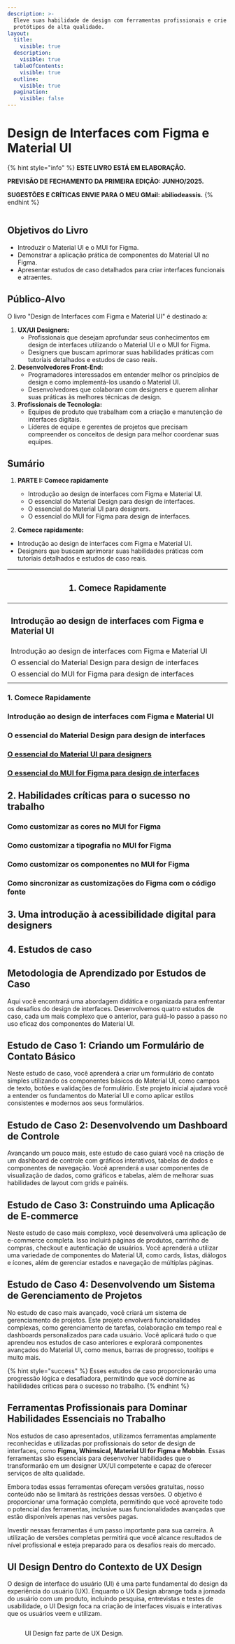 ```yaml
---
description: >-
  Eleve suas habilidade de design com ferramentas profissionais e crie
  protótipos de alta qualidade.
layout:
  title:
    visible: true
  description:
    visible: true
  tableOfContents:
    visible: true
  outline:
    visible: true
  pagination:
    visible: false
---
```


# Design de Interfaces com Figma e Material UI

{% hint style="info" %}
**ESTE LIVRO ESTÁ EM ELABORAÇÃO.**

**PREVISÃO DE FECHAMENTO DA PRIMEIRA EDIÇÃO: JUNHO/2025.**

**SUGESTÕES E CRÍTICAS ENVIE PARA O MEU GMail: abiliodeassis.**
{% endhint %}

<figure><img src=".gitbook/assets/cover-book.png" alt=""><figcaption></figcaption></figure>

## Objetivos do Livro

* Introduzir o Material UI e o MUI for Figma.
* Demonstrar a aplicação prática de componentes do Material UI no Figma.
* Apresentar estudos de caso detalhados para criar interfaces funcionais e atraentes.

## Público-Alvo

O livro "Design de Interfaces com Figma e Material UI" é destinado a:

1. **UX/UI Designers:**
   * Profissionais que desejam aprofundar seus conhecimentos em design de interfaces utilizando o Material UI e o MUI for Figma.
   * Designers que buscam aprimorar suas habilidades práticas com tutoriais detalhados e estudos de caso reais.
2. **Desenvolvedores Front-End:**
   * Programadores interessados em entender melhor os princípios de design e como implementá-los usando o Material UI.
   * Desenvolvedores que colaboram com designers e querem alinhar suas práticas às melhores técnicas de design.
3. **Profissionais de Tecnologia:**
   * Equipes de produto que trabalham com a criação e manutenção de interfaces digitais.
   * Líderes de equipe e gerentes de projetos que precisam compreender os conceitos de design para melhor coordenar suas equipes.

## Sumário
1. **PARTE I: Comece rapidamente**
   * Introdução ao design de interfaces com Figma e Material UI.
   * O essencial do Material Design para design de interfaces.
   * O essencial do Material UI para designers.
   * O essencial do MUI for Figma para design de interfaces.










1. **Comece rapidamente:**

* Introdução ao design de interfaces com Figma e Material UI.
* Designers que buscam aprimorar suas habilidades práticas com tutoriais detalhados e estudos de caso reais.

| <h3>1. Comece Rapidamente</h3>                                      |
| ------------------------------------------------------------------- |
| <h3>Introdução ao design de interfaces com Figma e Material UI</h3> |
| Introdução ao design de interfaces com Figma e Material UI          |
| O essencial do Material Design para design de interfaces            |
| O essencial do MUI for Figma para design de interfaces              |
|                                                                     |

### 1. Comece Rapidamente

### Introdução ao design de interfaces com Figma e Material UI

### O essencial do Material Design para design de interfaces

### [O essencial do Material UI para designers](comece-rapidamente/o-guia-essencial-sobre-material-ui.md)

### [O essencial do MUI for Figma para design de interfaces](comece-rapidamente/o-guia-essencial-sobre-material-ui-for-figma.md)

## 2. Habilidades críticas para o sucesso no trabalho

### Como customizar as cores no MUI for Figma

### Como customizar a tipografia no MUI for Figma

### Como customizar os componentes no MUI for Figma

### Como sincronizar as customizações do Figma com o código fonte

## 3. Uma introdução à acessibilidade digital para designers

## 4. Estudos de caso



## Metodologia de Aprendizado por Estudos de Caso

Aqui você encontrará uma abordagem didática e organizada para enfrentar os desafios do design de interfaces. Desenvolvemos quatro estudos de caso, cada um mais complexo que o anterior, para guiá-lo passo a passo no uso eficaz dos componentes do Material UI.

## Estudo de Caso 1: Criando um Formulário de Contato Básico

Neste estudo de caso, você aprenderá a criar um formulário de contato simples utilizando os componentes básicos do Material UI, como campos de texto, botões e validações de formulário. Este projeto inicial ajudará você a entender os fundamentos do Material UI e como aplicar estilos consistentes e modernos aos seus formulários.

## Estudo de Caso 2: Desenvolvendo um Dashboard de Controle

Avançando um pouco mais, este estudo de caso guiará você na criação de um dashboard de controle com gráficos interativos, tabelas de dados e componentes de navegação. Você aprenderá a usar componentes de visualização de dados, como gráficos e tabelas, além de melhorar suas habilidades de layout com grids e painéis.

## Estudo de Caso 3: Construindo uma Aplicação de E-commerce

Neste estudo de caso mais complexo, você desenvolverá uma aplicação de e-commerce completa. Isso incluirá páginas de produtos, carrinho de compras, checkout e autenticação de usuários. Você aprenderá a utilizar uma variedade de componentes do Material UI, como cards, listas, diálogos e ícones, além de gerenciar estados e navegação de múltiplas páginas.

## Estudo de Caso 4: Desenvolvendo um Sistema de Gerenciamento de Projetos

No estudo de caso mais avançado, você criará um sistema de gerenciamento de projetos. Este projeto envolverá funcionalidades complexas, como gerenciamento de tarefas, colaboração em tempo real e dashboards personalizados para cada usuário. Você aplicará tudo o que aprendeu nos estudos de caso anteriores e explorará componentes avançados do Material UI, como menus, barras de progresso, tooltips e muito mais.

{% hint style="success" %}
Esses estudos de caso proporcionarão uma progressão lógica e desafiadora, permitindo que você domine as habilidades críticas para o sucesso no trabalho.
{% endhint %}

## Ferramentas Profissionais para Dominar Habilidades Essenciais no Trabalho

Nos estudos de caso apresentados, utilizamos ferramentas amplamente reconhecidas e utilizadas por profissionais do setor de design de interfaces, como **Figma, Whimsical, Material UI for Figma e Mobbin**. Essas ferramentas são essenciais para desenvolver habilidades que o transformarão em um designer UX/UI competente e capaz de oferecer serviços de alta qualidade.

Embora todas essas ferramentas ofereçam versões gratuitas, nosso conteúdo não se limitará às restrições dessas versões. O objetivo é proporcionar uma formação completa, permitindo que você aproveite todo o potencial das ferramentas, inclusive suas funcionalidades avançadas que estão disponíveis apenas nas versões pagas.

Investir nessas ferramentas é um passo importante para sua carreira. A utilização de versões completas permitirá que você alcance resultados de nível profissional e esteja preparado para os desafios reais do mercado.

## UI Design Dentro do Contexto de UX Design

O design de interface do usuário (UI) é uma parte fundamental do design da experiência do usuário (UX). Enquanto o UX Design abrange toda a jornada do usuário com um produto, incluindo pesquisa, entrevistas e testes de usabilidade, o UI Design foca na criação de interfaces visuais e interativas que os usuários veem e utilizam.

<figure><img src=".gitbook/assets/image (54).png" alt=""><figcaption><p>UI Design faz parte de UX Design.</p></figcaption></figure>
